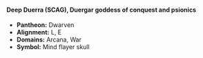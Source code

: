 #### Deep Duerra (SCAG), Duergar goddess of conquest and psionics
- **Pantheon:** Dwarven
- **Alignment:** L, E
- **Domains:** Arcana, War
- **Symbol:** Mind flayer skull
